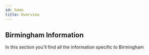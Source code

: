 ```yaml
---
id: home
title: Overview
---
```


## Birmingham Information

In this section you'll find all the information specific to Birmingham
